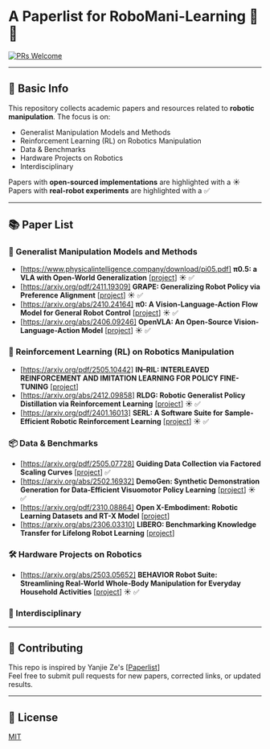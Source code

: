 # A Paperlist for RoboMani-Learning 🚀🤖

[![PRs Welcome](https://img.shields.io/badge/PRs-welcome-brightgreen.svg)]()
<!--[![Awesome](https://awesome.re/badge.svg)](https://awesome.re)-->

---

## 📌 Basic Info

This repository collects academic papers and resources related to **robotic manipulation**. The focus is on:

- Generalist Manipulation Models and Methods
- Reinforcement Learning (RL) on Robotics Manipulation
- Data & Benchmarks
- Hardware Projects on Robotics
- Interdisciplinary

Papers with **open-sourced implementations** are highlighted with a ☀️  
Papers with **real-robot experiments** are highlighted with a ✅

---

## 📚 Paper List

### 🧠 Generalist Manipulation Models and Methods

- [https://www.physicalintelligence.company/download/pi05.pdf] **π0.5: a VLA with Open-World Generalization** [[project](https://www.physicalintelligence.company/blog/pi05)] ☀️ ✅
- [https://arxiv.org/pdf/2411.19309] **GRAPE: Generalizing Robot Policy via Preference Alignment** [[project](https://grape-vla.github.io/)] ☀️ ✅
- [https://arxiv.org/abs/2410.24164] **π0: A Vision-Language-Action Flow Model for General Robot Control** [[project](https://www.physicalintelligence.company/blog/pi0)] ☀️ ✅
- [https://arxiv.org/abs/2406.09246] **OpenVLA: An Open-Source Vision-Language-Action Model** [[project](https://openvla.github.io/)] ☀️ ✅

### 🔁 Reinforcement Learning (RL) on Robotics Manipulation
- [https://arxiv.org/pdf/2505.10442] **IN–RIL: INTERLEAVED REINFORCEMENT AND IMITATION LEARNING FOR POLICY FINE-TUNING** [[project]()] 
- [https://arxiv.org/abs/2412.09858] **RLDG: Robotic Generalist Policy Distillation via Reinforcement Learning** [[project](https://generalist-distillation.github.io/)] ☀️ ✅
- [https://arxiv.org/pdf/2401.16013] **SERL: A Software Suite for Sample-Efficient Robotic Reinforcement Learning** [[project](https://serl-robot.github.io/)] ☀️ ✅

### 📦 Data & Benchmarks

- [https://arxiv.org/pdf/2505.07728] **Guiding Data Collection via Factored Scaling Curves** [[project]()] ✅
- [https://arxiv.org/abs/2502.16932] **DemoGen: Synthetic Demonstration Generation for Data-Efficient Visuomotor Policy Learning** [[project](https://demo-generation.github.io/)] ☀️ ✅
- [https://arxiv.org/pdf/2310.08864] **Open X-Embodiment: Robotic Learning Datasets and RT-X Model** [[project](https://robotics-transformer-x.github.io/)]
- [https://arxiv.org/abs/2306.03310] **LIBERO: Benchmarking Knowledge Transfer for Lifelong Robot Learning** [[project](https://libero-project.github.io/main.html)]


### 🛠️ Hardware Projects on Robotics
- [https://arxiv.org/abs/2503.05652] **BEHAVIOR Robot Suite: Streamlining Real-World Whole-Body Manipulation for Everyday Household Activities** [[project](https://behavior-robot-suite.github.io/)] ☀️ ✅

### 🔬 Interdisciplinary


---

## 🙋 Contributing

This repo is inspired by Yanjie Ze's [[Paperlist](https://github.com/YanjieZe/awesome-humanoid-robot-learning)]  
Feel free to submit pull requests for new papers, corrected links, or updated results.

---

## 📜 License

[MIT](LICENSE)
